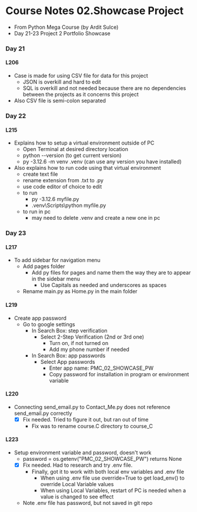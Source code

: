# Course Notes 02.Showcase Project
- From Python Mega Course (by Ardit Sulce)
- Day 21-23 Project 2 Portfolio Showcase 

### Day 21

#### L206 
- Case is made for using CSV file for data for this project
  - JSON is overkill and hard to edit
  - SQL is overkill and not needed because there are no dependencies between the projects as it concerns this project
- Also CSV file is semi-colon separated

### Day 22

#### L215
- Explains how to setup a virtual environment outside of PC
  - Open Terminal at desired directory location
  - python --version (to get current version)
  - py -3.12.6 -m venv .venv (can use any version you have installed)
- Also explains how to run code using that virtual environment
  - create text file
  - rename extension from .txt to .py
  - use code editor of choice to edit
  - to run
    - py -3.12.6 myfile.py
    - .venv\Scripts\python myfile.py
  - to run in pc
    - may need to delete .venv and create a new one in pc

### Day 23

#### L217
- To add sidebar for navigation menu
  - Add pages folder
    - Add py files for pages and name them the way they are to appear in the sidebar menu
      - Use Capitals as needed and underscores as spaces
  - Rename main.py as Home.py in the main folder

#### L219
- Create app password
  - Go to google settings  
    - In Search Box: step verification
      - Select 2-Step Verification (2nd or 3rd one)
        - Turn on, if not turned on
        - Add my phone number if needed
    - In Search Box: app passwords
      - Select App passwords
        - Enter app name: PMC_02_SHOWCASE_PW
        - Copy password for installation in program or environment variable

#### L220
- Connecting send_email.py to Contact_Me.py does not reference send_email.py correctly
  - [X] Fix needed. Tried to figure it out, but ran out of time
    - Fix was to rename course.C directory to course_C

#### L223
- Setup environment variable and password, doesn't work
  - password = os.getenv("PMC_02_SHOWCASE_PW") returns None
  - [X] Fix needed. Had to research and try .env file. 
    - Finally, got it to work with both local env variables and .env file
      - When using .env file use override=True to get load_env() to override Local Variable values
      - When using Local Variables, restart of PC is needed when a value is changed to see effect
  - Note .env file has password, but not saved in git repo
